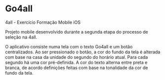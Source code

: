 # Go4all
4all - Exercício Formação Mobile iOS

Projeto mobile desenvolvido durante a segunda etapa do processo de seleção na 4all.

O aplicativo consiste numa tela com o texto Go4all e um botão centralizados. 
Ao ser pressionado o botão, a cor do fundo da tela é alterada com base na casa da unidade do segundo do horário atual.
Para cada segundo há uma cor pré-definida.
A cor do texto alterna entre preta e branca, de acordo definições feitas com base na tonalidade da cor de fundo da tela.
